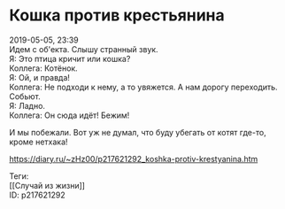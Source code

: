 Кошка против крестьянина
=========================

   
 2019-05-05, 23:39   
  Идем с об'екта. Слышу странный звук.   
 Я: Это птица кричит или кошка?   
 Коллега: Котёнок.   
 Я: Ой, и правда!   
 Коллега: Не подходи к нему, а то увяжется. А нам дорогу переходить. Собьют.   
 Я: Ладно.   
 Коллега: Он сюда идёт! Бежим!   
   
 И мы побежали. Вот уж не думал, что буду убегать от котят где-то, кроме нетхака!   
    
 <https://diary.ru/~zHz00/p217621292_koshka-protiv-krestyanina.htm>   
   
 Теги:   
 [[Случай из жизни]]   
 ID: p217621292